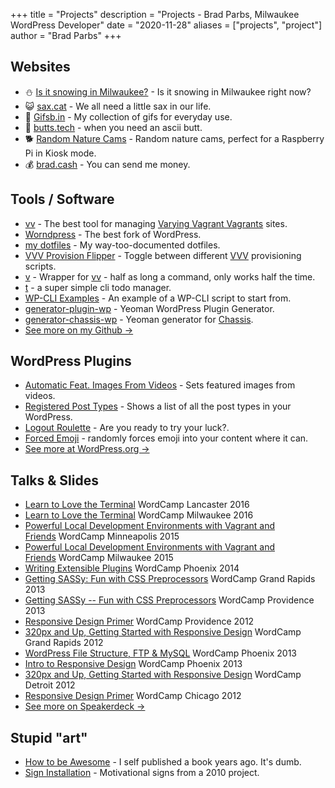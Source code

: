 +++
title = "Projects"
description = "Projects - Brad Parbs, Milwaukee WordPress Developer"
date = "2020-11-28"
aliases = ["projects", "project"]
author = "Brad Parbs"
+++

## Websites

-   ⛄️ [Is it snowing in Milwaukee?](https://isitsnowinginmilwaukee.com/) - Is it snowing in Milwaukee right now?
-   😺️ [sax.cat](https://sax.cat/) - We all need a little sax in our life.
-   💝️ [Gifsb.in](https://gifsb.in/) - My collection of gifs for everyday use.
-   🔞️ [butts.tech](https://butts.tech/) - when you need an ascii butt.
-	🐕️ [Random Nature Cams](https://brrad.com/cam) - Random nature cams, perfect for a Raspberry Pi in Kiosk mode.
-	💰️ [brad.cash](https://brad.cash) - You can send me money.

## Tools / Software

-   [vv](https://github.com/bradp/vv) - The best tool for managing [Varying Vagrant Vagrants](https://github.com/Varying-Vagrant-Vagrants/VVV) sites.
-   [Worndpress](https://github.com/worndpress) - The best fork of WordPress.
-   [my dotfiles](https://github.com/bradp/dotfiles) - My way-too-documented dotfiles.
-   [VVV Provision Flipper](https://github.com/bradp/VVV-Provision-Flipper) - Toggle between different [VVV](https://github.com/Varying-Vagrant-Vagrants/VVV) provisioning scripts.
-   [v](https://github.com/bradp/v) - Wrapper for [vv](https://github.com/bradp/vv) - half as long a command, only works half the time.
-   [t](https://github.com/bradp/t) - a super simple cli todo manager.
-   [WP-CLI Examples](https://github.com/bradp/WP-CLI-Examples) - An example of a WP-CLI script to start from.
-   [generator-plugin-wp](https://github.com/WebDevStudios/generator-plugin-wp) - Yeoman WordPress Plugin Generator.
-   [generator-chassis-wp](https://github.com/bradp/generator-chassis-wp) - Yeoman generator for [Chassis](http://chassis.io/).
-   [See more on my Github →](https://github.com/bradp)

## WordPress Plugins

-   [Automatic Feat. Images From Videos](https://wordpress.org/plugins/automatic-featured-images-from-videos) - Sets featured images from videos.
-   [Registered Post Types](https://github.com/bradp/registered-post-types) - Shows a list of all the post types in your WordPress.
-   [Logout Roulette](https://wordpress.org/plugins/logout-roulette/) - Are you ready to try your luck?.
-   [Forced Emoji](https://github.com/bradp/forced-emoji) - randomly forces emoji into your content where it can.
-   [See more at WordPress.org →](https://profiles.wordpress.org/bradparbs/)

## Talks & Slides

-   [Learn to Love the Terminal](https://speakerdeck.com/bradp/learn-to-love-the-terminal) WordCamp Lancaster 2016
-   [Learn to Love the Terminal](https://speakerdeck.com/bradp/learn-to-love-the-terminal) WordCamp Milwaukee 2016
-   [Powerful Local Development Environments with Vagrant and Friends](https://wordpress.tv/2015/05/24/brad-parbs-powerful-local-development-environments-with-vagrant-and-friends/) WordCamp Minneapolis 2015
-   [Powerful Local Development Environments with Vagrant and Friends](https://speakerdeck.com/bradp/extremely-powerful-local-wordpress-development-with-vagrant-and-friends-1) WordCamp Milwaukee 2015
-   [Writing Extensible Plugins](https://wordpress.tv/2014/06/05/brad-parbs-writing-extensible-plugins/) WordCamp Phoenix 2014
-   [Getting SASSy: Fun with CSS Preprocessors](https://wordpress.tv/2013/10/14/brad-parbs-getting-sassy-fun-with-css-preprocessors-2/) WordCamp Grand Rapids 2013
-   [Getting SASSy -- Fun with CSS Preprocessors](https://wordpress.tv/2013/08/29/brad-parbs-getting-sassy-fun-with-css-preprocessors/) WordCamp Providence 2013
-   [Responsive Design Primer](https://wordpress.tv/2013/06/12/brad-parbs-responsive-design-primer-2/) WordCamp Providence 2012
-   [320px and Up, Getting Started with Responsive Design](https://wordpress.tv/2013/05/07/brad-parbs-320px-and-up-getting-started-with-responsive-design-2/) WordCamp Grand Rapids 2012
-   [WordPress File Structure, FTP & MySQL](https://wordpress.tv/2013/02/07/brad-parbs-wordpress-file-structure-ftp-mysql/) WordCamp Phoenix 2013
-   [Intro to Responsive Design](https://wordpress.tv/2013/01/31/brad-parbs-intro-to-responsive-design/) WordCamp Phoenix 2013
-   [320px and Up, Getting Started with Responsive Design](https://wordpress.tv/2012/11/02/brad-parbs-320px-and-up-getting-started-with-responsive-design/) WordCamp Detroit 2012
-   [Responsive Design Primer](https://wordpress.tv/2012/10/06/brad-parbs-responsive-design-primer/) WordCamp Chicago 2012
-   [See more on Speakerdeck →](https://speakerdeck.com/bradp)

## Stupid "art"

-   [How to be Awesome](https://github.com/bradp/HowToBeAwesome) - I self published a book years ago. It's dumb.
-   [Sign Installation](https://github.com/bradp/Sign-Installation) - Motivational signs from a 2010 project.
